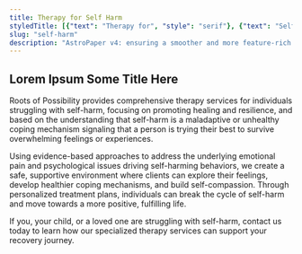 ```yaml
---
title: Therapy for Self Harm
styledTitle: [{"text": "Therapy for", "style": "serif"}, {"text": "Self Harm", "style": "display"},]
slug: "self-harm"
description: "AstroPaper v4: ensuring a smoother and more feature-rich blogging experience."
---
```


## Lorem Ipsum Some Title Here

Roots of Possibility provides comprehensive therapy services for individuals struggling with self-harm, focusing on promoting healing and resilience, and based on the understanding that self-harm is a maladaptive or unhealthy coping mechanism signaling that a person is trying their best to survive overwhelming feelings or experiences.

Using evidence-based approaches to address the underlying emotional pain and psychological issues driving self-harming behaviors, we create a safe, supportive environment where clients can explore their feelings, develop healthier coping mechanisms, and build self-compassion. Through personalized treatment plans, individuals can break the cycle of self-harm and move towards a more positive, fulfilling life.

If you, your child, or a loved one are struggling with self-harm, contact us today to learn how our specialized therapy services can support your recovery journey.

